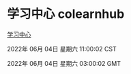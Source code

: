 # 学习中心 colearnhub
[学习中心](http://59.174.27.195:56308/colearnhub/)

2022年 06月 04日 星期六 11:00:02 CST

2022年 06月 04日 星期六 03:00:02 GMT
